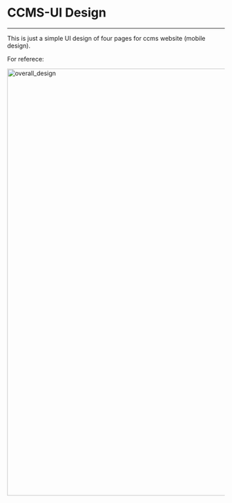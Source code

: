 # CCMS-UI Design

---

This is just a simple UI design of four pages for ccms website (mobile design).

For referece:

<img width="990" alt="overall_design" src="https://user-images.githubusercontent.com/63445625/213369502-22308bb3-9bd0-4316-9125-41727f9d051e.png">
